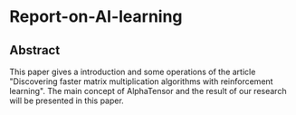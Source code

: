 # Report-on-AI-learning
## Abstract
This paper gives a introduction and some operations of the article "Discovering faster matrix
multiplication algorithms with reinforcement learning". The main concept of AlphaTensor and the result of our research will be presented in this paper.
